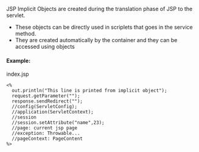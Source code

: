 JSP Implicit Objects are created during the translation phase of JSP to the servlet.
* These objects can be directly used in scriplets that goes in the service method.
* They are created automatically by the container and they can be accessed using objects

#### Example:
index.jsp
```
<%
  out.println("This line is printed from implicit object");
  request.getParameter("");
  response.sendRedirect("");
  //config(ServletConfig);
  //application(ServletContext);
  //session
  //session.setAttribute("name",23);
  //page: current jsp page
  //exception: Throwable...
  //pageContext: PageContent
%>
```

